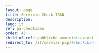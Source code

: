 ```yaml
---
layout: page
title: Servizio Check IBAN
description: 
lang: it
ref: pa-checkiban
order: 43
child_of_ref: pubbliche-amministrazioni
redirect_to: /it/servizi-psp/#checkiban
---
```

